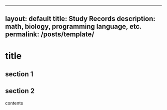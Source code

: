 <!-- template.md -->
---
layout: default
title: Study Records
description: math, biology, programming language, etc.
permalink: /posts/template/
---

# title

## section 1

## section 2

contents
